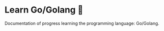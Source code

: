 # Learn Go/Golang :hamster:

Documentation of progress learning the programming language: Go/Golang.
